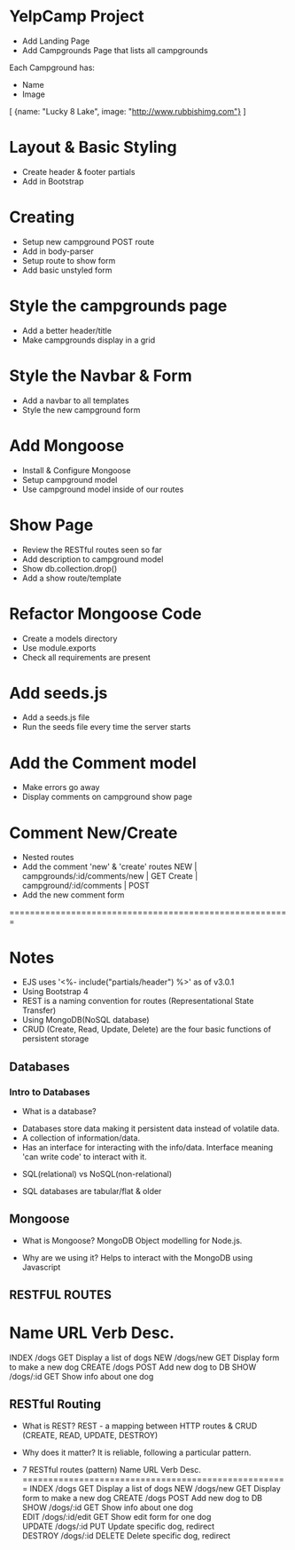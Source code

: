 # YelpCamp Project

* Add Landing Page
* Add Campgrounds Page that lists all campgrounds

Each Campground has:
 * Name
 * Image

 [
     {name: "Lucky 8 Lake", image: "http://www.rubbishimg.com"}
 ]

# Layout & Basic Styling
* Create header & footer partials
* Add in Bootstrap

# Creating
* Setup new campground POST route
* Add in body-parser
* Setup route to show form
* Add basic unstyled form

# Style the campgrounds page
* Add a better header/title
* Make campgrounds display in a grid

# Style the Navbar & Form
* Add a navbar to all templates
* Style the new campground form

# Add Mongoose
* Install & Configure Mongoose
* Setup campground model
* Use campground model inside of our routes

# Show Page
* Review the RESTful routes seen so far
* Add description to campground model
* Show db.collection.drop()
* Add a show route/template

# Refactor Mongoose Code
* Create a models directory
* Use module.exports
* Check all requirements are present

# Add seeds.js
* Add a seeds.js file
* Run the seeds file every time the server starts

# Add the Comment model
* Make errors go away
* Display comments on campground show page

# Comment New/Create
* Nested routes
* Add the comment 'new' & 'create' routes
NEW      |   campgrounds/:id/comments/new    |    GET
Create   |   campground/:id/comments         |    POST
* Add the new comment form

=======================================================
# Notes
- EJS uses '<%- include("partials/header") %>' as of v3.0.1
- Using Bootstrap 4
- REST is a naming convention for routes (Representational State Transfer)
- Using MongoDB(NoSQL database)
- CRUD (Create, Read, Update, Delete) are the four basic functions of persistent storage

 ## Databases
 ### Intro to Databases
 * What is a database?
 - Databases store data making it persistent data instead of volatile data. 
 - A collection of information/data.
 - Has an interface for interacting with the info/data. Interface meaning 'can write code' to interact with it.
 * SQL(relational) vs NoSQL(non-relational)
 - SQL databases are tabular/flat & older

 ## Mongoose
 * What is Mongoose?
MongoDB Object modelling for Node.js.

 * Why are we using it?
 Helps to interact with the MongoDB using Javascript

 ## RESTFUL ROUTES
 Name       URL                 Verb         Desc.
 ====================================================
 INDEX      /dogs               GET          Display a list of dogs
 NEW        /dogs/new           GET          Display form to make a new dog 
 CREATE     /dogs               POST         Add new dog to DB 
 SHOW       /dogs/:id           GET          Show info about one dog

 ## RESTful Routing
 * What is REST?
 REST - a mapping between HTTP routes & CRUD (CREATE, READ, UPDATE, DESTROY)

 * Why does it matter?
 It is reliable, following a particular pattern.

 * 7 RESTful routes (pattern)
 Name       URL                 Verb         Desc.
 ====================================================
 INDEX      /dogs               GET          Display a list of dogs
 NEW        /dogs/new           GET          Display form to make a new dog 
 CREATE     /dogs               POST         Add new dog to DB 
 SHOW       /dogs/:id           GET          Show info about one dog      
 EDIT       /dogs/:id/edit      GET          Show edit form for one dog  
 UPDATE     /dogs/:id           PUT          Update specific dog, redirect  
 DESTROY    /dogs/:id           DELETE       Delete specific dog, redirect     